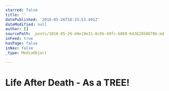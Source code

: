 ```yaml
---
starred: false
title: ''
datePublished: '2016-05-26T18:33:53.491Z'
dateModified: null
author: []
sourcePath: _posts/2016-05-26-d4e19e31-0c0b-49fc-b868-64362850870b.md
inFeed: true
hasPage: false
inNav: false
_type: MediaObject

---
```

# Life After Death - As a TREE!